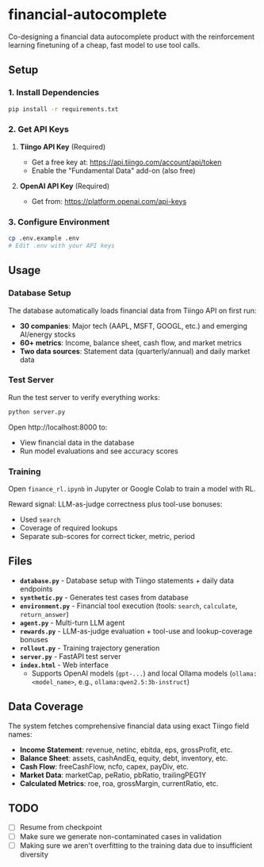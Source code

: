 # financial-autocomplete

Co-designing a financial data autocomplete product with the reinforcement learning finetuning of a cheap, fast model to use tool calls.

## Setup

### 1. Install Dependencies

```bash
pip install -r requirements.txt
```

### 2. Get API Keys

1. **Tiingo API Key** (Required)
   - Get a free key at: https://api.tiingo.com/account/api/token
   - Enable the "Fundamental Data" add-on (also free)

2. **OpenAI API Key** (Required)
   - Get from: https://platform.openai.com/api-keys

### 3. Configure Environment

```bash
cp .env.example .env
# Edit .env with your API keys
```

## Usage

### Database Setup

The database automatically loads financial data from Tiingo API on first run:
- **30 companies**: Major tech (AAPL, MSFT, GOOGL, etc.) and emerging AI/energy stocks
- **60+ metrics**: Income, balance sheet, cash flow, and market metrics
- **Two data sources**: Statement data (quarterly/annual) and daily market data

### Test Server

Run the test server to verify everything works:

```bash
python server.py
```

Open http://localhost:8000 to:
- View financial data in the database
- Run model evaluations and see accuracy scores

### Training

Open `finance_rl.ipynb` in Jupyter or Google Colab to train a model with RL.

Reward signal: LLM-as-judge correctness plus tool-use bonuses:
- Used `search`
- Coverage of required lookups
- Separate sub-scores for correct ticker, metric, period

## Files

- **`database.py`** - Database setup with Tiingo statements + daily data endpoints
- **`synthetic.py`** - Generates test cases from database
- **`environment.py`** - Financial tool execution (tools: `search`, `calculate`, `return_answer`)
- **`agent.py`** - Multi-turn LLM agent
- **`rewards.py`** - LLM-as-judge evaluation + tool-use and lookup-coverage bonuses
- **`rollout.py`** - Training trajectory generation
- **`server.py`** - FastAPI test server
- **`index.html`** - Web interface
  - Supports OpenAI models (`gpt-...`) and local Ollama models (`ollama:<model_name>`, e.g., `ollama:qwen2.5:3b-instruct`)

## Data Coverage

The system fetches comprehensive financial data using exact Tiingo field names:
- **Income Statement**: revenue, netinc, ebitda, eps, grossProfit, etc.
- **Balance Sheet**: assets, cashAndEq, equity, debt, inventory, etc.
- **Cash Flow**: freeCashFlow, ncfo, capex, payDiv, etc.
- **Market Data**: marketCap, peRatio, pbRatio, trailingPEG1Y
- **Calculated Metrics**: roe, roa, grossMargin, currentRatio, etc.

## TODO

- [ ] Resume from checkpoint
- [ ] Make sure we generate non-contaminated cases in validation
- [ ] Making sure we aren't overfitting to the training data due to insufficient diversity
